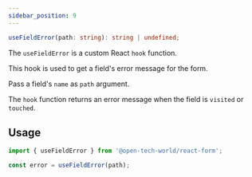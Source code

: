 ```yaml
---
sidebar_position: 9
---
```


```ts
useFieldError(path: string): string | undefined;
```

The `useFieldError` is a custom React `hook` function.

This hook is used to get a field's error message for the form.

Pass a field's `name` as `path` argument.

The `hook` function returns an error message when the field is `visited` or `touched`.

## Usage

```jsx
import { useFieldError } from '@open-tech-world/react-form';

const error = useFieldError(path);
```
